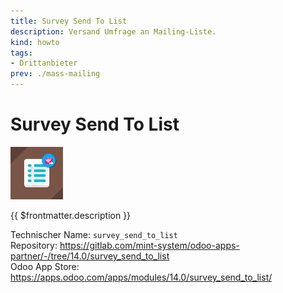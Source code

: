 ```yaml
---
title: Survey Send To List
description: Versand Umfrage an Mailing-Liste.
kind: howto
tags:
- Drittanbieter
prev: ./mass-mailing
---
```

# Survey Send To List
![](attachments/odoo_icons_survey_send_to_list.png)

{{ $frontmatter.description }}

Technischer Name: `survey_send_to_list`\
Repository: <https://gitlab.com/mint-system/odoo-apps-partner/-/tree/14.0/survey_send_to_list>\
Odoo App Store: <https://apps.odoo.com/apps/modules/14.0/survey_send_to_list/>
